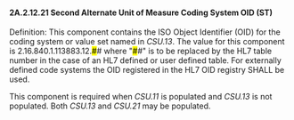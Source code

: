 #### 2A.2.12.21 Second Alternate Unit of Measure Coding System OID (ST)

Definition: This component contains the ISO Object Identifier (OID) for the coding system or value set named in _CSU.13_. The value for this component is 2.16.840.1.113883.12.<mark>#</mark># where "<mark>#</mark>#" is to be replaced by the HL7 table number in the case of an HL7 defined or user defined table. For externally defined code systems the OID registered in the HL7 OID registry SHALL be used.

This component is required when _CSU.11_ is populated and _CSU.13_ is not populated. Both _CSU.13_ and _CSU.21_ may be populated.
